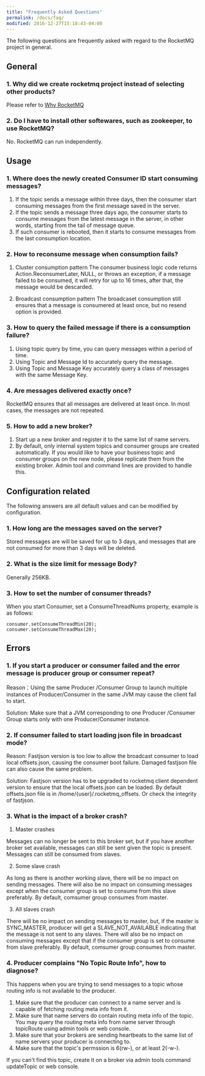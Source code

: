 ```yaml
---
title: "Frequently Asked Questions"
permalink: /docs/faq/
modified: 2016-12-27T15:18:43-04:00
---
```

The following questions are frequently asked with regard to the RocketMQ project in general.
 
## General
### 1. Why did we create rocketmq project instead of selecting other products?
Please refer to [Why RocketMQ](/docs/motivation/)

### 2. Do I have to install other softewares, such as zookeeper, to use RocketMQ?
No. RocketMQ can run independently.

## Usage
### 1. Where does the newly created Consumer ID start consuming messages?
 
1. If the topic sends a message within three days, then the consumer start consuming messages from the first message saved in the server.
2. If the topic sends a message three days ago, the consumer starts to consume messages from the latest message in the server, in other words, starting from the tail of message queue.
3. If such consumer is rebooted, then it starts to consume messages from the last consumption location.

### 2. How to reconsume message when consumption fails?
	
1. Cluster consumption pattern
The consumer business logic code returns Action.ReconsumerLater, NULL, or throws an exception, if a message failed to be consumed, it will retry for up to 16 times, after that, the message would be descarded.
	
2. Broadcast consumption pattern
The broadcaset consumption still ensures that a message is consumered at least once, but no resend option is provided.
	

### 3. How to query the failed message if there is a consumption failure?

1. Using topic query by time, you can query messages within a period of time.
2. Using Topic and Message Id to accurately query the message.
3. Using Topic and Message Key accurately query a class of messages with the same Message Key.


### 4. Are messages delivered exactly once?

RocketMQ ensures that all messages are delivered at least once. In most cases, the messages are not repeated.

### 5. How to add a new broker?

1. Start up a new broker and register it to the same list of name servers.
2. By default, only internal system topics and consumer groups are created automatically. If you would like to have your business topic and consumer groups on the new node, please replicate them from the existing broker. Admin tool and command lines are provided to handle this.

## Configuration related
The following answers are all default values and can be modified by configuration.
### 1. How long are the messages saved on the server?

Stored messages are will be saved for up to 3 days, and messages that are not consumed for more than 3 days will be deleted.

### 2. What is the size limit for message Body?
Generally 256KB.

### 3. How to set the number of consumer threads?
When you start Consumer, set a ConsumeThreadNums property, example is as follows:

    consumer.setConsumeThreadMin(20);
    consumer.setConsumeThreadMax(20);

## Errors
### 1. If you start a producer or consumer failed and the error message is producer group or consumer repeat?
Reason：Using the same Producer /Consumer Group to launch multiple instances of Producer/Consumer in the same JVM may cause the client fail to start.

Solution: Make sure that a JVM corresponding to one Producer /Consumer Group starts only with one Producer/Consumer instance.

### 2. If consumer failed to start loading json file in broadcast mode?
Reason: Fastjson version is too low to allow the broadcast consumer to load local offsets.json, causing the consumer boot failure. Damaged fastjson file can also cause the same problem.

Solution: Fastjson version has to be upgraded to rocketmq client dependent version to ensure that the local offsets.json can be loaded. By default offsets.json file is in /home/{user}/.rocketmq_offsets. Or check the integrity of fastjson.

### 3. What is the impact of a broker crash?
    
1. Master crashes

  Messages can no longer be sent to this broker set, but if you have another broker set available, messages can still be sent given the topic is present. Messages can still be consumed from slaves.

2. Some slave crash

  As long as there is another working slave, there will be no impact on sending messages. There will also be no impact on consuming messages except when the consumer group is set to consume from this slave preferably. By default, comsumer group consumes from master.

3. All slaves crash

  There will be no impact on sending messages to master, but, if the master is SYNC_MASTER, producer will get a SLAVE_NOT_AVAILABLE indicating that the message is not sent to any slaves. There will also be no impact on consuming messages except that if the consumer group is set to consume from slave preferably. By default, comsumer group consumes from master.

### 4. Producer complains "No Topic Route Info", how to diagnose?
This happens when you are trying to send messages to a topic whose routing info is not available to the producer.
	
1. Make sure that the producer can connect to a name server and is capable of fetching routing meta info from it.
2. Make sure that name servers do contain routing meta info of the topic. You may query the routing meta info from name server through topicRoute using admin tools or web console.
3. Make sure that your brokers are sending heartbeats to the same list of name servers your producer is connecting to.
4. Make sure that the topic's permssion is 6(rw-), or at least 2(-w-).

If you can't find this topic, create it on a broker via admin tools command updateTopic or web console. 
